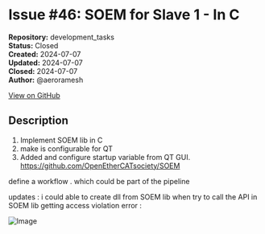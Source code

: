 # Issue #46: SOEM for Slave 1 - In C

**Repository:** development_tasks  
**Status:** Closed  
**Created:** 2024-07-07  
**Updated:** 2024-07-07  
**Closed:** 2024-07-07  
**Author:** @aeroramesh  

[View on GitHub](https://github.com/Simtestlab/development_tasks/issues/46)

## Description

1. Implement SOEM lib in C
2. make is configurable for QT 
3. Added and configure startup variable from QT GUI. 
https://github.com/OpenEtherCATsociety/SOEM 


define a workflow . which could be part of the pipeline

updates : 
i could able to create dll from SOEM lib
when try to call  the API in SOEM lib getting access violation error : 

![Image](https://github.com/Simtestlab/window-prac/assets/66076713/043643d0-e27a-4787-9461-8f31014caf98)

